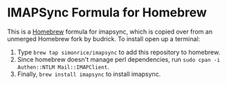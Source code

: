 # IMAPSync Formula for Homebrew

This is a [Homebrew](http://brew.sh) formula for imapsync, which is copied over from an unmerged Homebrew fork by budrick.  To install open up a terminal:

1.  Type `brew tap simonrice/imapsync` to add this repository to homebrew.
2.  Since homebrew doesn't manage perl dependencies, run `sudo cpan -i Authen::NTLM Mail::IMAPClient`.
3.  Finally, `brew install imapsync` to install imapsync.
